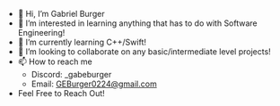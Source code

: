 - 👋 Hi, I’m Gabriel Burger
- 👀 I’m interested in learning anything that has to do with Software Engineering!
- 🌱 I’m currently learning C++/Swift!
- 💞️ I’m looking to collaborate on any basic/intermediate level projects!
- 📫 How to reach me
   - Discord: _gabeburger
   - Email: GEBurger0224@gmail.com
- Feel Free to Reach Out!

<!---
gburger5/gburger5 is a ✨ special ✨ repository because its `README.md` (this file) appears on your GitHub profile.
You can click the Preview link to take a look at your changes.
--->
